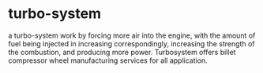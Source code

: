 # turbo-system
a turbo-system work by forcing more air into the engine, with the amount of fuel being injected in increasing correspondingly, increasing the strength of the combustion, and producing more power. Turbosystem offers billet compressor wheel manufacturing services for all application.
